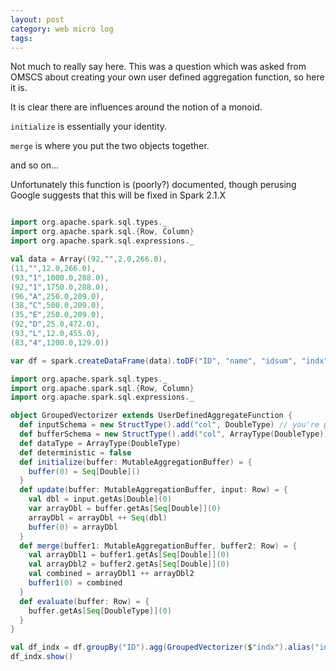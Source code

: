 ```yaml
---
layout: post
category: web micro log
tags:
---
```


Not much to really say here. This was a question which was asked from OMSCS about creating your own user defined aggregation function, so here it is.

It is clear there are influences around the notion of a monoid.

`initialize` is essentially your identity.

`merge` is where you put the two objects together.

and so on...

Unfortunately this function is (poorly?) documented, though perusing Google suggests that this will be fixed in Spark 2.1.X

```scala

import org.apache.spark.sql.types._
import org.apache.spark.sql.{Row, Column}
import org.apache.spark.sql.expressions._

val data = Array((92,"",2.0,266.0),
(11,"",12.0,266.0),
(93,"1",1000.0,288.0),
(92,"1",1750.0,288.0),
(96,"A",250.0,209.0),
(38,"C",500.0,209.0),
(35,"E",250.0,209.0),
(92,"D",25.0,472.0),
(93,"L",12.0,455.0),
(83,"4",1200.0,129.0))

var df = spark.createDataFrame(data).toDF("ID", "name", "idsum", "indx")

import org.apache.spark.sql.types._
import org.apache.spark.sql.{Row, Column}
import org.apache.spark.sql.expressions._

object GroupedVectorizer extends UserDefinedAggregateFunction {
  def inputSchema = new StructType().add("col", DoubleType) // you're putting in a double type...
  def bufferSchema = new StructType().add("col", ArrayType(DoubleType)) // maybe you want some custom type?
  def dataType = ArrayType(DoubleType)
  def deterministic = false
  def initialize(buffer: MutableAggregationBuffer) = {
    buffer(0) = Seq[Double]()
  }
  def update(buffer: MutableAggregationBuffer, input: Row) = {
    val dbl = input.getAs[Double](0)
    var arrayDbl = buffer.getAs[Seq[Double]](0)
    arrayDbl = arrayDbl ++ Seq(dbl)
    buffer(0) = arrayDbl
  }
  def merge(buffer1: MutableAggregationBuffer, buffer2: Row) = {
    val arrayDbl1 = buffer1.getAs[Seq[Double]](0)
    val arrayDbl2 = buffer2.getAs[Seq[Double]](0)
    val combined = arrayDbl1 ++ arrayDbl2
    buffer1(0) = combined
  }
  def evaluate(buffer: Row) = {
    buffer.getAs[Seq[DoubleType]](0)
  }
}

val df_indx = df.groupBy("ID").agg(GroupedVectorizer($"indx").alias("indx"), GroupedVectorizer($"idsum").alias("idsum"))
df_indx.show()

```
